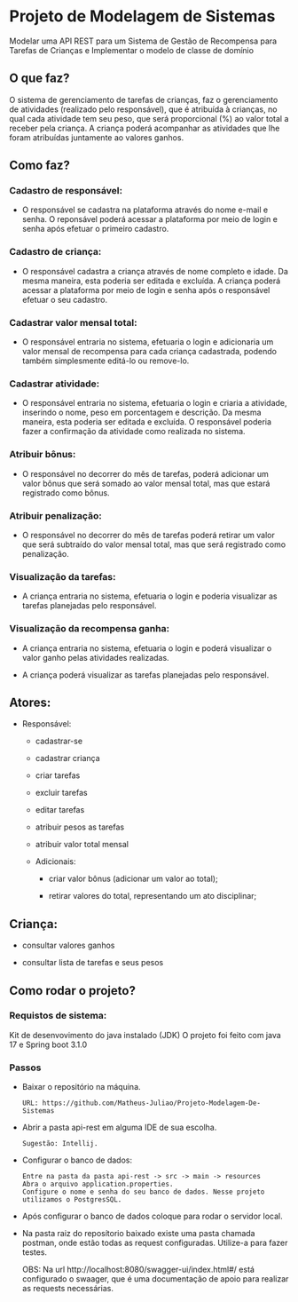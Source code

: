 # Projeto de Modelagem de Sistemas
Modelar uma API REST para um Sistema de Gestão de Recompensa para Tarefas de Crianças e Implementar o modelo de classe de domínio

## O que faz?

O sistema de gerenciamento de tarefas de crianças, faz o gerenciamento de atividades (realizado pelo responsável), que é atribuída à crianças, no qual cada atividade tem seu peso, que será proporcional (%) ao valor total a receber pela criança. A criança poderá acompanhar as atividades que lhe foram atribuídas juntamente ao valores ganhos. 

## Como faz?

### Cadastro de responsável:

- O responsável se cadastra na plataforma através do nome e-mail e senha. O reponsável poderá acessar a plataforma por meio de login e senha após efetuar o primeiro cadastro.

### Cadastro de criança:

- O responsável cadastra a criança através de nome completo e idade. Da mesma maneira, esta poderia ser editada e excluída. A criança poderá acessar a plataforma por meio de login e senha após o responsável efetuar o seu cadastro.

### Cadastrar valor mensal total: 

- O responsável entraria no sistema, efetuaria o login e adicionaria um valor mensal de recompensa para cada criança cadastrada, podendo também simplesmente editá-lo ou remove-lo.

### Cadastrar atividade:

- O responsável entraria no sistema, efetuaria o login e criaria a atividade, inserindo o nome, peso em porcentagem e descrição. Da mesma maneira, esta poderia ser editada e excluída. O responsável poderia fazer a confirmação da atividade como realizada no sistema.

### Atribuir bônus: 

- O responsável no decorrer do mês de tarefas, poderá adicionar um valor bônus que será somado ao valor mensal total, mas que estará registrado como bônus.

### Atribuir penalização:

- O responsável no decorrer do mês de tarefas poderá retirar um valor que será subtraído do valor mensal total, mas que será registrado como penalização.

### Visualização da tarefas:

- A criança entraria no sistema, efetuaria o login e poderia visualizar as tarefas planejadas pelo responsável.      

### Visualização da recompensa ganha:

- A criança entraria no sistema, efetuaria o login e poderá visualizar o valor ganho pelas atividades realizadas.

- A criança poderá visualizar as tarefas planejadas pelo responsável.      

## Atores:

- Responsável:
    - cadastrar-se

    - cadastrar criança

    - criar tarefas

    - excluir tarefas

    - editar tarefas

    - atribuir pesos as tarefas

    - atribuir valor total mensal

    - Adicionais:

        - criar valor bônus (adicionar um valor ao total);

        - retirar valores do total, representando um ato disciplinar;

## Criança:

- consultar valores ganhos

- consultar lista de tarefas e seus pesos

## Como rodar o projeto?

### Requistos de sistema:
Kit de desenvovimento do java instalado (JDK)
O projeto foi feito com java 17 e Spring boot 3.1.0

### Passos
- Baixar o repositório na máquina.
  
      URL: https://github.com/Matheus-Juliao/Projeto-Modelagem-De-Sistemas
  
- Abrir a pasta api-rest em alguma IDE de sua escolha.
  
      Sugestão: Intellij.
  
- Configurar o banco de dados:
  
      Entre na pasta da pasta api-rest -> src -> main -> resources 
      Abra o arquivo application.properties.
      Configure o nome e senha do seu banco de dados. Nesse projeto utilizamos o PostgresSQL.
  
- Após configurar o banco de dados coloque para rodar o servidor local.
- Na pasta raiz do reposítorio baixado existe uma pasta chamada postman, onde estão todas as request configuradas. Utilize-a para fazer testes.
  
  OBS: Na url http://localhost:8080/swagger-ui/index.html#/ está configurado o swaager, que é uma documentação de apoio para realizar as requests necessárias.
